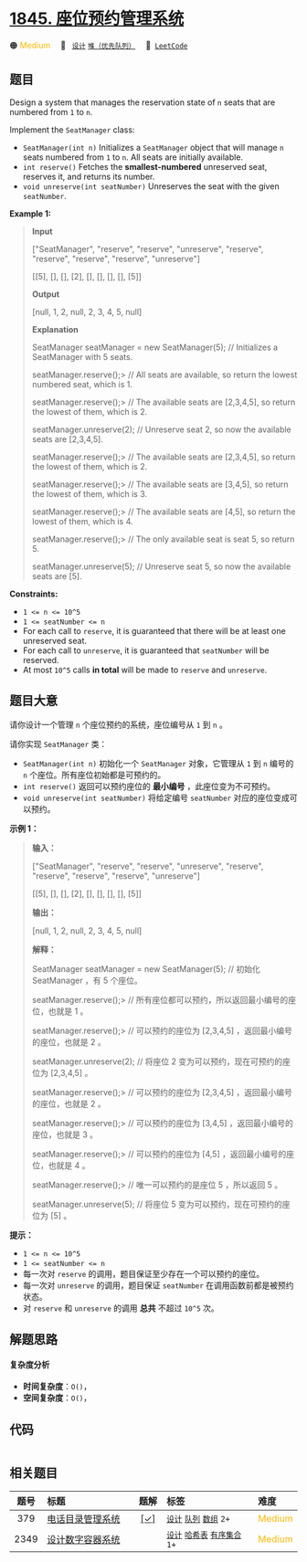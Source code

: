 # [1845. 座位预约管理系统](https://leetcode.com/problems/seat-reservation-manager)

🟠 <font color=#ffb800>Medium</font>&emsp; 🔖&ensp; [`设计`](/tag/design.md) [`堆（优先队列）`](/tag/heap-priority-queue.md)&emsp; 🔗&ensp;[`LeetCode`](https://leetcode.com/problems/seat-reservation-manager)

## 题目

Design a system that manages the reservation state of `n` seats that are
numbered from `1` to `n`.

Implement the `SeatManager` class:

  * `SeatManager(int n)` Initializes a `SeatManager` object that will manage `n` seats numbered from `1` to `n`. All seats are initially available.
  * `int reserve()` Fetches the **smallest-numbered** unreserved seat, reserves it, and returns its number.
  * `void unreserve(int seatNumber)` Unreserves the seat with the given `seatNumber`.



**Example 1:**

> 
> 
> 
> 
> 
> **Input**
> 
> ["SeatManager", "reserve", "reserve", "unreserve", "reserve", "reserve", "reserve", "reserve", "unreserve"]
> 
> [[5], [], [], [2], [], [], [], [], [5]]
> 
> **Output**
> 
> [null, 1, 2, null, 2, 3, 4, 5, null]
> 
> 
> 
> **Explanation**
> 
> SeatManager seatManager = new SeatManager(5); // Initializes a SeatManager with 5 seats.
> 
> seatManager.reserve();> 
> // All seats are available, so return the lowest numbered seat, which is 1.
> 
> seatManager.reserve();> 
> // The available seats are [2,3,4,5], so return the lowest of them, which is 2.
> 
> seatManager.unreserve(2); // Unreserve seat 2, so now the available seats are [2,3,4,5].
> 
> seatManager.reserve();> 
> // The available seats are [2,3,4,5], so return the lowest of them, which is 2.
> 
> seatManager.reserve();> 
> // The available seats are [3,4,5], so return the lowest of them, which is 3.
> 
> seatManager.reserve();> 
> // The available seats are [4,5], so return the lowest of them, which is 4.
> 
> seatManager.reserve();> 
> // The only available seat is seat 5, so return 5.
> 
> seatManager.unreserve(5); // Unreserve seat 5, so now the available seats are [5].

**Constraints:**

  * `1 <= n <= 10^5`
  * `1 <= seatNumber <= n`
  * For each call to `reserve`, it is guaranteed that there will be at least one unreserved seat.
  * For each call to `unreserve`, it is guaranteed that `seatNumber` will be reserved.
  * At most `10^5` calls **in total** will be made to `reserve` and `unreserve`.


## 题目大意

请你设计一个管理 `n` 个座位预约的系统，座位编号从 `1` 到 `n` 。

请你实现 `SeatManager` 类：

  * `SeatManager(int n)` 初始化一个 `SeatManager` 对象，它管理从 `1` 到 `n` 编号的 `n` 个座位。所有座位初始都是可预约的。
  * `int reserve()` 返回可以预约座位的 **最小编号** ，此座位变为不可预约。
  * `void unreserve(int seatNumber)` 将给定编号 `seatNumber` 对应的座位变成可以预约。

**示例 1：**

> 
> 
> 
> 
> 
> **输入：**
> 
> ["SeatManager", "reserve", "reserve", "unreserve", "reserve", "reserve", "reserve", "reserve", "unreserve"]
> 
> [[5], [], [], [2], [], [], [], [], [5]]
> 
> **输出：**
> 
> [null, 1, 2, null, 2, 3, 4, 5, null]
> 
> 
> 
> **解释：**
> 
> SeatManager seatManager = new SeatManager(5); // 初始化 SeatManager ，有 5 个座位。
> 
> seatManager.reserve();> 
> // 所有座位都可以预约，所以返回最小编号的座位，也就是 1 。
> 
> seatManager.reserve();> 
> // 可以预约的座位为 [2,3,4,5] ，返回最小编号的座位，也就是 2 。
> 
> seatManager.unreserve(2); // 将座位 2 变为可以预约，现在可预约的座位为 [2,3,4,5] 。
> 
> seatManager.reserve();> 
> // 可以预约的座位为 [2,3,4,5] ，返回最小编号的座位，也就是 2 。
> 
> seatManager.reserve();> 
> // 可以预约的座位为 [3,4,5] ，返回最小编号的座位，也就是 3 。
> 
> seatManager.reserve();> 
> // 可以预约的座位为 [4,5] ，返回最小编号的座位，也就是 4 。
> 
> seatManager.reserve();> 
> // 唯一可以预约的是座位 5 ，所以返回 5 。
> 
> seatManager.unreserve(5); // 将座位 5 变为可以预约，现在可预约的座位为 [5] 。
> 
> 

**提示：**

  * `1 <= n <= 10^5`
  * `1 <= seatNumber <= n`
  * 每一次对 `reserve` 的调用，题目保证至少存在一个可以预约的座位。
  * 每一次对 `unreserve` 的调用，题目保证 `seatNumber` 在调用函数前都是被预约状态。
  * 对 `reserve` 和 `unreserve` 的调用 **总共** 不超过 `10^5` 次。


## 解题思路

#### 复杂度分析

- **时间复杂度**：`O()`，
- **空间复杂度**：`O()`，

## 代码

```javascript

```

## 相关题目

<!-- prettier-ignore -->
| 题号 | 标题 | 题解 | 标签 | 难度 |
| :------: | :------ | :------: | :------ | :------ |
| 379 | [电话目录管理系统](https://leetcode.com/problems/design-phone-directory) | [[✓]](/problem/0379.md) |  [`设计`](/tag/design.md) [`队列`](/tag/queue.md) [`数组`](/tag/array.md) `2+` | <font color=#ffb800>Medium</font> |
| 2349 | [设计数字容器系统](https://leetcode.com/problems/design-a-number-container-system) |  |  [`设计`](/tag/design.md) [`哈希表`](/tag/hash-table.md) [`有序集合`](/tag/ordered-set.md) `1+` | <font color=#ffb800>Medium</font> |

<style>
.blue {
    background-color: #096dd9;
    padding: 0.25rem 0.5rem;
    margin: 0;
    font-size: 0.85em;
    border-radius: 3px;
    color: white;
    font-weight: 500;
}
table th:first-of-type { width: 10%; }
table th:nth-of-type(2) { width: 35%; }
table th:nth-of-type(3) { width: 10%; }
table th:nth-of-type(4) { width: 35%; }
table th:nth-of-type(5) { width: 10%; }
</style>
